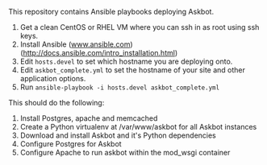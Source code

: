 This repository contains Ansible playbooks deploying Askbot.  

 1. Get a clean CentOS or RHEL VM where you can ssh in as root using ssh keys.
 2. Install Ansible (www.ansible.com) (http://docs.ansible.com/intro_installation.html)
 3. Edit ```hosts.devel``` to set which hostname you are deploying onto.
 4. Edit ```askbot_complete.yml``` to set the hostname of your site and other application options.
 5. Run ```ansible-playbook -i hosts.devel askbot_complete.yml```

This should do the following:

 1. Install Postgres, apache and memcached
 2. Create a Python virtualenv at /var/www/askbot for all Askbot instances
 3. Download and install Askbot and it's Python dependencies
 4. Configure Postgres for Askbot
 5. Configure Apache to run askbot within the mod_wsgi container

